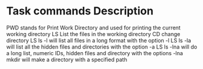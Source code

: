 # Task commands Description
PWD stands for Print Work Directory and used for printing the current working directory
LS List the files in the working directory
CD change directory
LS ls -l will list all files in a long format with the option -l
LS ls -la will list all the hidden files and directories with the option -a
LS ls -lna will do a long list, numeric IDs, hidden files and directory with the options -lna
mkdir will make a directory with a specified path

